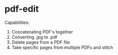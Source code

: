 # pdf-edit
Capabilities:
  1. Concatenating PDF's together
  2. Converting .jpg to .pdf
  3. Delete pages from a PDF file
  4. Take specific pages from multiple PDFs and stitch
